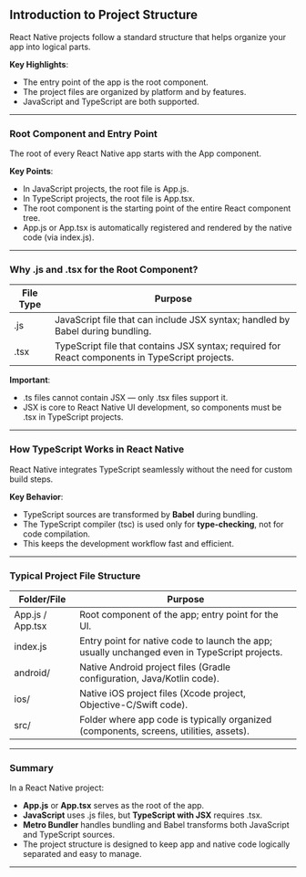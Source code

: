## Introduction to Project Structure

React Native projects follow a standard structure that helps organize your app into logical parts.

**Key Highlights**:
- The entry point of the app is the root component.
- The project files are organized by platform and by features.
- JavaScript and TypeScript are both supported.

---

### Root Component and Entry Point

The root of every React Native app starts with the <span class="codeSnip">App</span> component.

**Key Points**:
- In JavaScript projects, the root file is <span class="codeSnip">App.js</span>.
- In TypeScript projects, the root file is <span class="codeSnip">App.tsx</span>.
- The root component is the starting point of the entire React component tree.
- <span class="codeSnip">App.js</span> or <span class="codeSnip">App.tsx</span> is automatically registered and rendered by the native code (via <span class="codeSnip">index.js</span>).

---

### Why .js and .tsx for the Root Component?

<table class="notesTable">
  <thead>
    <tr class="tableHeader">
      <th class="tableCellHeader">File Type</th>
      <th class="tableCellHeader">Purpose</th>
    </tr>
  </thead>
  <tbody>
    <tr class="tableRow">
      <td class="tableCell"><span class="codeSnip">.js</span></td>
      <td class="tableCell">JavaScript file that can include JSX syntax; handled by Babel during bundling.</td>
    </tr>
    <tr class="tableRow">
      <td class="tableCell"><span class="codeSnip">.tsx</span></td>
      <td class="tableCell">TypeScript file that contains JSX syntax; required for React components in TypeScript projects.</td>
    </tr>
  </tbody>
</table>

**Important**:
- <span class="codeSnip">.ts</span> files cannot contain JSX — only <span class="codeSnip">.tsx</span> files support it.
- JSX is core to React Native UI development, so components must be <span class="codeSnip">.tsx</span> in TypeScript projects.

---

### How TypeScript Works in React Native

React Native integrates TypeScript seamlessly without the need for custom build steps.

**Key Behavior**:
- TypeScript sources are transformed by **Babel** during bundling.
- The TypeScript compiler (<span class="codeSnip">tsc</span>) is used only for **type-checking**, not for code compilation.
- This keeps the development workflow fast and efficient.

---

### Typical Project File Structure

<table class="notesTable">
  <thead>
    <tr class="tableHeader">
      <th class="tableCellHeader">Folder/File</th>
      <th class="tableCellHeader">Purpose</th>
    </tr>
  </thead>
  <tbody>
    <tr class="tableRow">
      <td class="tableCell">App.js / App.tsx</td>
      <td class="tableCell">Root component of the app; entry point for the UI.</td>
    </tr>
    <tr class="tableRow">
      <td class="tableCell">index.js</td>
      <td class="tableCell">Entry point for native code to launch the app; usually unchanged even in TypeScript projects.</td>
    </tr>
    <tr class="tableRow">
      <td class="tableCell">android/</td>
      <td class="tableCell">Native Android project files (Gradle configuration, Java/Kotlin code).</td>
    </tr>
    <tr class="tableRow">
      <td class="tableCell">ios/</td>
      <td class="tableCell">Native iOS project files (Xcode project, Objective-C/Swift code).</td>
    </tr>
    <tr class="tableRow">
      <td class="tableCell">src/</td>
      <td class="tableCell">Folder where app code is typically organized (components, screens, utilities, assets).</td>
    </tr>
  </tbody>
</table>

---

### Summary

In a React Native project:
- **<span class="codeSnip">App.js</span>** or **<span class="codeSnip">App.tsx</span>** serves as the root of the app.
- **JavaScript** uses <span class="codeSnip">.js</span> files, but **TypeScript with JSX** requires <span class="codeSnip">.tsx</span>.
- **Metro Bundler** handles bundling and Babel transforms both JavaScript and TypeScript sources.
- The project structure is designed to keep app and native code logically separated and easy to manage.

---
